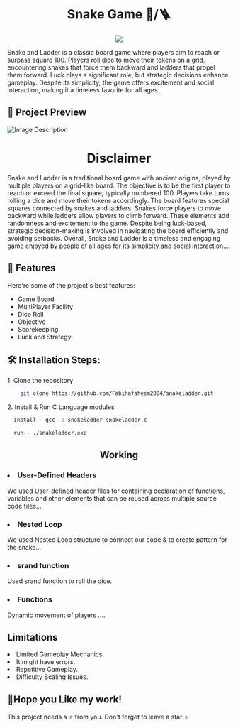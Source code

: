 <h1 align="center" id="title">Snake Game 🐍/🪜 </h1>

<p align="center"><img src="https://socialify.git.ci/Fabihafaheem2004/snakeladder/image?description=1&descriptionEditable=Snake%20and%20Ladder%20is%20a%20classic%20board%20game%20where%20players%20aim%20to%20reach%20or%20surpass%20square%20100.%20Players%20roll%20dice%20to%20move%20their%20tokens%20on%20a%20grid%2C%20encountering%20snakes%20that%20force%20them%20backward%20and%20ladders%20that%20propel%20them%20forward.%20Luck%20plays%20a%20significant%20role%2C%20but%20strategic%20decisions%20enhance%20gameplay.%20Despite%20its%20simplicity%2C%20the%20game%20offers%20excitement%20and%20social%20interaction%2C%20making%20it%20a%20timeless%20favorite%20for%20all%20ages.&font=Rokkitt&forks=1&language=1&logo=https%3A%2F%2Fxerte.uwe.ac.uk%2FUSER-FILES%2F3853-s2-brinkworth-Nottingham%2Fmedia%2Fsnakesladders_img.jpg&name=1&owner=1&pattern=Solid&pulls=1&stargazers=1&theme=Light"></p>

<p>
Snake and Ladder is a classic board game where players aim to reach or surpass square 100. Players roll dice to move their tokens on a grid, encountering snakes that force them backward and ladders that propel them forward. Luck plays a significant role, but strategic decisions enhance gameplay. Despite its simplicity, the game offers excitement and social interaction, making it a timeless favorite for all ages..<p/> 


<h2>🔎 Project Preview</h2>


<img src="https://imgur.com/pIBnf85.jpg" alt="Image Description">

<h1 align="center" id="title">Disclaimer</h1>
<p>Snake and Ladder is a traditional board game with ancient origins, played by multiple players on a grid-like board. The objective is to be the first player to reach or exceed the final square, typically numbered 100. Players take turns rolling a dice and move their tokens accordingly. The board features special squares connected by snakes and ladders. Snakes force players to move backward while ladders allow players to climb forward. These elements add randomness and excitement to the game. Despite being luck-based, strategic decision-making is involved in navigating the board efficiently and avoiding setbacks. Overall, Snake and Ladder is a timeless and engaging game enjoyed by people of all ages for its simplicity and social interaction....</p>
<h2>🧐 Features</h2>

Here're some of the project's best features: 
* Game Board
* MultiPlayer Facility 
* Dice Roll
* Objective
* Scorekeeping
* Luck and Strategy

  
<h2>🛠 Installation Steps:</h2>

<p>1. Clone the repository</p>

```bash
    git clone https://github.com/Fabihafaheem2004/snakeladder.git
```

<p>2. Install & Run C Language modules</p>

```bash
  install-- gcc -o snakeladder snakeladder.c
```

```bash
  run-- ./snakeladder.exe
```

<h2 align="center">Working </h2>
<p>
<h3><li>User-Defined Headers</li></h3>

We used User-defined header files for containing declaration of functions, variables and other elements that can be reused across multiple source code files...</p>
<h3><li>Nested Loop</li></h3>

We used Nested Loop structure to connect our code & to create pattern for the snake...
</p>
<h3><li>srand function</li></h3>

Used srand function to roll the dice..</p>
<h3><li>Functions</li></h3>

Dynamic movement of players ....</p>

<h2>Limitations</h2>
<li>Limited Gameplay Mechanics.</li>
<li> It might have errors.</li>
<li> Repetitive Gameplay.</li>
<li>Difficulty Scaling Issues.</li>

<p>
<h2>💖Hope you Like my work!</h2>

This project needs a ⭐ from you. Don't forget to leave a star ⭐
